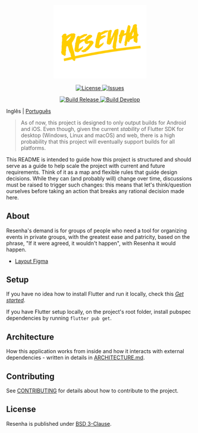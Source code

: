 <p align="center"><a href="https://github.com/brunocarvalhs/Resenha" target="_blank"><img src="https://github.com/brunocarvalhs/Resenha/blob/master/assets/images/logo.png" width="250"></a></p>

<p align="center">
    <a href="https://github.com/brunocarvalhs/Resenha/blob/master/LICENSE">
        <img src="https://img.shields.io/github/license/brunocarvalhs/Resenha" alt="License">
    </a>
    <a href="https://github.com/brunocarvalhs/Resenha/issues">
        <img src="https://img.shields.io/github/issues/brunocarvalhs/Resenha" alt="Issues">
    </a>
</p>

<p align="center">
    <a href="https://github.com/brunocarvalhs/Resenha/actions/workflows/build_release.yml">
        <img src="https://github.com/brunocarvalhs/Resenha/actions/workflows/build_release.yml/badge.svg" alt="Build Release">
    </a>
    <a href="https://github.com/brunocarvalhs/Resenha/actions/workflows/build_develop.yml">
        <img src="https://github.com/brunocarvalhs/Resenha/actions/workflows/build_develop.yml/badge.svg" alt="Build Develop">
    </a>
</p>

Inglês | [Português](/README_ptbr.md)

> As of now, this project is designed to only output builds for Android and iOS. Even though, given the current
> *stability* of Flutter SDK for desktop (Windows, Linux and macOS) and web, there is a high probability that this
> project will eventually support builds for all platforms.

This README is intended to guide how this project is structured and should serve as a guide to help scale the project with
current and future requirements. Think of it as a map and flexible rules that guide design decisions. While
they can (and probably will) change over time, discussions must be raised to trigger such changes: this means that
let's think/question ourselves before taking an action that breaks any rational decision made here.

## About
Resenha's demand is for groups of people who need a tool for organizing events in private groups, with the greatest ease and patricity, based on the phrase, "If it were agreed, it wouldn't happen", with Resenha it would happen.

 - [Layout Figma](https://www.figma.com/file/tUmdLBPJVtOdR9hhtAjeBx/Resenha?node-id=3%3A410)

## Setup
If you have no idea how to install Flutter and run it locally, check this
[_Get started_](https://flutter.dev/docs/get-started/install).

If you have Flutter setup locally, on the project's root folder, install pubspec dependencies by running
`flutter pub get`.

## Architecture
How this application works from inside and how it interacts with external dependencies - written in details in 
[ARCHITECTURE.md](ARCHITECTURE.md).

## Contributing
See [CONTRIBUTING](CONTRIBUTING.md) for details about how to contribute to the project.

## License
Resenha is published under [BSD 3-Clause](LICENSE).
